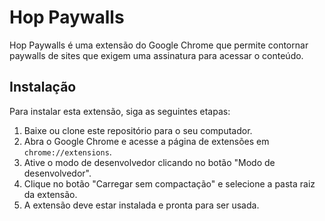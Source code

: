 # Hop Paywalls
Hop Paywalls é uma extensão do Google Chrome que permite contornar paywalls de sites que exigem uma assinatura para acessar o conteúdo.

## Instalação

Para instalar esta extensão, siga as seguintes etapas:

1. Baixe ou clone este repositório para o seu computador.
2. Abra o Google Chrome e acesse a página de extensões em `chrome://extensions`.
3. Ative o modo de desenvolvedor clicando no botão "Modo de desenvolvedor".
4. Clique no botão "Carregar sem compactação" e selecione a pasta raiz da extensão.
5. A extensão deve estar instalada e pronta para ser usada.
